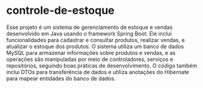 # controle-de-estoque
Esse projeto é um sistema de gerenciamento de estoque e vendas desenvolvido 
em Java usando o framework Spring Boot. Ele inclui funcionalidades para cadastrar 
e consultar produtos, realizar vendas, e atualizar o estoque dos produtos. O sistema 
utiliza um banco de dados MySQL para armazenar informações sobre produtos e vendas, e as 
operações são manipuladas por meio de controladores, serviços e repositórios, seguindo 
boas práticas de desenvolvimento. O código também inclui DTOs para transferência de 
dados e utiliza anotações do Hibernate para mapear entidades do banco de dados.
